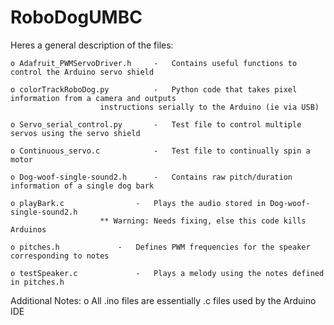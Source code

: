 # RoboDogUMBC
 Heres a general description of the files:
 
	o Adafruit_PWMServoDriver.h		-   Contains useful functions to control the Arduino servo shield
	
	o colorTrackRoboDog.py			-   Python code that takes pixel information from a camera and outputs
						instructions serially to the Arduino (ie via USB)
									  
	o Servo_serial_control.py		-   Test file to control multiple servos using the servo shield
	
	o Continuous_servo.c			-   Test file to continually spin a motor
	
	o Dog-woof-single-sound2.h		-   Contains raw pitch/duration information of a single dog bark
	
	o playBark.c 				-   Plays the audio stored in Dog-woof-single-sound2.h 
						** Warning: Needs fixing, else this code kills Arduinos
									  
	o pitches.h				-   Defines PWM frequencies for the speaker corresponding to notes
	
	o testSpeaker.c				-   Plays a melody using the notes defined in pitches.h
    
Additional Notes:
o	All .ino files are essentially .c files used by the Arduino IDE
